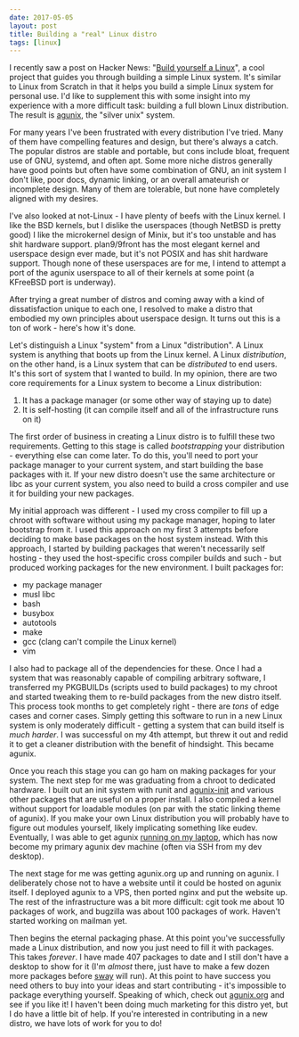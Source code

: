 ```yaml
---
date: 2017-05-05
layout: post
title: Building a "real" Linux distro
tags: [linux]
---
```


I recently saw a post on Hacker News: "[Build yourself a
Linux](https://github.com/MichielDerhaeg/build-linux)", a cool project
that guides you through building a simple Linux system. It's similar to Linux
from Scratch in that it helps you build a simple Linux system for personal use.
I'd like to supplement this with some insight into my experience with a more
difficult task: building a full blown Linux distribution. The result is
[agunix](http://agunix.org), the "silver unix" system.

For many years I've been frustrated with every distribution I've tried. Many of
them have compelling features and design, but there's always a catch. The
popular distros are stable and portable, but cons include bloat, frequent use of
GNU, systemd, and often apt. Some more niche distros generally have good points
but often have some combination of GNU, an init system I don't like, poor docs,
dynamic linking, or an overall amateurish or incomplete design. Many of them are
tolerable, but none have completely aligned with my desires.

I've also looked at not-Linux - I have plenty of beefs with the Linux kernel. I
like the BSD kernels, but I dislike the userspaces (though NetBSD is pretty good)
I like the microkernel design of Minix, but it's too unstable and has shit
hardware support. plan9/9front has the most elegant kernel and userspace design
ever made, but it's not POSIX and has shit hardware support. Though none of
these userspaces are for me, I intend to attempt a port of the agunix userspace
to all of their kernels at some point (a KFreeBSD port is underway).

After trying a great number of distros and coming away with a kind of
dissatisfaction unique to each one, I resolved to make a distro that embodied my
own principles about userspace design. It turns out this is a ton of work -
here's how it's done.

Let's distinguish a Linux "system" from a Linux "distribution". A Linux system
is anything that boots up from the Linux kernel. A Linux *distribution*, on the
other hand, is a Linux system that can be *distributed* to end users.  It's this
sort of system that I wanted to build. In my opinion, there are two core
requirements for a Linux system to become a Linux distribution:

1. It has a package manager (or some other way of staying up to date)
2. It is self-hosting (it can compile itself and all of the infrastructure runs
   on it)

The first order of business in creating a Linux distro is to fulfill these two
requirements. Getting to this stage is called *bootstrapping* your distribution -
everything else can come later. To do this, you'll need to port your package
manager to your current system, and start building the base packages with it.
If your new distro doesn't use the same architecture or libc as your current
system, you also need to build a cross compiler and use it for building your
new packages.

My initial approach was different - I used my cross compiler to fill up a chroot
with software without using my package manager, hoping to later bootstrap from
it. I used this approach on my first 3 attempts before deciding to make
base packages on the host system instead. With this approach, I started by
building packages that weren't necessarily self hosting - they used the
host-specific cross compiler builds and such - but produced working packages for
the new environment. I built packages for:

* my package manager
* musl libc
* bash
* busybox
* autotools
* make
* gcc (clang can't compile the Linux kernel)
* vim

I also had to package all of the dependencies for these. Once I had a system
that was reasonably capable of compiling arbitrary software, I transferred my
PKGBUILDs (scripts used to build packages) to my chroot and started tweaking
them to re-build packages from the new distro itself. This process took months to
get completely right - there are *tons* of edge cases and corner cases. Simply
getting this software to run in a new Linux system is only moderately difficult -
getting a system that can build itself is *much harder*. I was successful on
my 4th attempt, but threw it out and redid it to get a cleaner distribution with
the benefit of hindsight. This became agunix.

Once you reach this stage you can go ham on making packages for your system. The
next step for me was graduating from a chroot to dedicated hardware. I built out
an init system with runit and [agunix-init](http://git.agunix.org/init/) and
various other packages that are useful on a proper install. I also compiled a
kernel without support for loadable modules (on par with the static linking theme
of agunix). If you make your own Linux distribution you will probably have to
figure out modules yourself, likely implicating something like eudev.
Eventually, I was able to get agunix [running on my
laptop](https://sr.ht/OzCq.jpg), which has now become my primary agunix dev
machine (often via SSH from my dev desktop).

The next stage for me was getting agunix.org up and running on agunix. I
deliberately chose not to have a website until it could be hosted on agunix
itself. I deployed agunix to a VPS, then ported nginx and put the website up.
The rest of the infrastructure was a bit more difficult: cgit took me about 10
packages of work, and bugzilla was about 100 packages of work. Haven't started
working on mailman yet.

Then begins the eternal packaging phase. At this point you've successfully made
a Linux distribution, and now you just need to fill it with packages. This takes
*forever*. I have made 407 packages to date and I still don't have a desktop to
show for it (I'm *almost* there, just have to make a few dozen more packages
before [sway](https://github.com/SirCmpwn/sway) will run). At this point to have
success you need others to buy into your ideas and start contributing - it's
impossible to package everything yourself. Speaking of which, check out
[agunix.org](http://agunix.org) and see if you like it! I haven't been doing
much marketing for this distro yet, but I do have a little bit of help. If
you're interested in contributing in a new distro, we have lots of work for you
to do!
